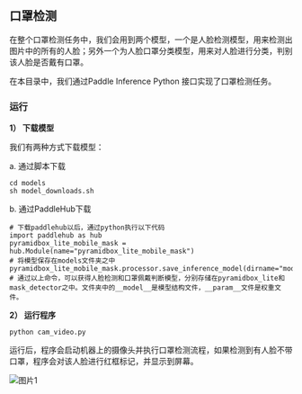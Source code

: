 ## 口罩检测


在整个口罩检测任务中，我们会用到两个模型，一个是人脸检测模型，用来检测出图片中的所有的人脸；另外一个为人脸口罩分类模型，用来对人脸进行分类，判别该人脸是否戴有口罩。

在本目录中，我们通过Paddle Inference Python 接口实现了口罩检测任务。

### 运行


**1） 下载模型**

我们有两种方式下载模型：

a. 通过脚本下载

```
cd models
sh model_downloads.sh
```

b. 通过PaddleHub下载

```
# 下载paddlehub以后，通过python执行以下代码
import paddlehub as hub
pyramidbox_lite_mobile_mask = hub.Module(name="pyramidbox_lite_mobile_mask")
# 将模型保存在models文件夹之中
pyramidbox_lite_mobile_mask.processor.save_inference_model(dirname="models") 
# 通过以上命令，可以获得人脸检测和口罩佩戴判断模型，分别存储在pyramidbox_lite和mask_detector之中。文件夹中的__model__是模型结构文件，__param__文件是权重文件。
```


**2） 运行程序**

```
python cam_video.py
```

运行后，程序会启动机器上的摄像头并执行口罩检测流程，如果检测到有人脸不带口罩，程序会对该人脸进行红框标记，并显示到屏幕。


![图片1](https://user-images.githubusercontent.com/5595332/81150234-266f4b00-8fb2-11ea-98e7-92909d9c6792.png)

